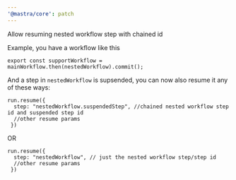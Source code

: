 ```yaml
---
'@mastra/core': patch
---
```


Allow resuming nested workflow step with chained id

Example, you have a workflow like this

```
export const supportWorkflow = mainWorkflow.then(nestedWorkflow).commit();
```

And a step in `nestedWorkflow` is supsended, you can now also resume it any of these ways:

```
run.resume({
  step: "nestedWorkflow.suspendedStep", //chained nested workflow step id and suspended step id
  //other resume params
 })
```

OR 
```
run.resume({
  step: "nestedWorkflow", // just the nested workflow step/step id
  //other resume params
 })
```